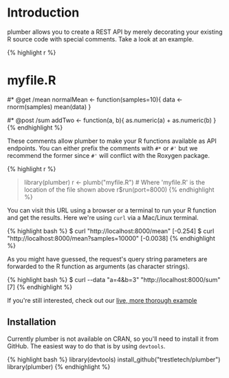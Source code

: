 
<div class="row"><div class="col-sm-8 col-sm-offset-2" markdown="1">

# Introduction

plumber allows you to create a REST API by merely decorating your existing R source code with special comments. Take a look at an example.

{% highlight r %}
# myfile.R

#* @get /mean
normalMean <- function(samples=10){
  data <- rnorm(samples)
  mean(data)
}

#* @post /sum
addTwo <- function(a, b){
  as.numeric(a) + as.numeric(b)
}
{% endhighlight %}

These comments allow plumber to make your R functions available as API endpoints. You can either prefix the comments with `#*` or `#'` but we recommend the former since `#'` will conflict with the Roxygen package.

{% highlight r %}
> library(plumber)
> r <- plumb("myfile.R")  # Where 'myfile.R' is the location of the file shown above
> r$run(port=8000)
{% endhighlight %}

You can visit this URL using a browser or a terminal to run your R function and get the results. Here we're using `curl` via a Mac/Linux terminal.

{% highlight bash %}
$ curl "http://localhost:8000/mean"
 [-0.254]
$ curl "http://localhost:8000/mean?samples=10000"
 [-0.0038]
{% endhighlight %}

As you might have guessed, the request's query string parameters are forwarded to the R function as arguments (as character strings).

{% highlight bash %}
$ curl --data "a=4&b=3" "http://localhost:8000/sum"
 [7]
{% endhighlight %}

If you're still interested, check out our [live, more thorough example](/docs/endpoints/)

## Installation

Currently plumber is not available on CRAN, so you'll need to install it from GitHub. The easiest way to do that is by using `devtools`.

{% highlight bash %}
library(devtools)
install_github("trestletech/plumber")
library(plumber)
{% endhighlight %}

</div></div>

